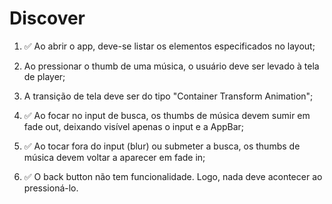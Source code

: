 # Discover 

1. ✅ Ao abrir o app, deve-se listar os elementos especificados no layout;

2. Ao pressionar o thumb de uma música, o usuário deve ser levado à tela de player;

3. A transição de tela deve ser do tipo "Container Transform Animation";

4. ✅ Ao focar no input de busca, os thumbs de música devem sumir em fade out, deixando visível apenas o input e a AppBar;

5. ✅ Ao tocar fora do input (blur) ou submeter a busca, os thumbs de música devem voltar a aparecer em fade in;

6. ✅ O back button não tem funcionalidade. Logo, nada deve acontecer ao pressioná-lo.
